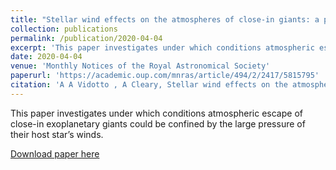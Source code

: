 ```yaml
---
title: "Stellar wind effects on the atmospheres of close-in giants: a possible reduction in escape instead of increased erosion "
collection: publications
permalink: /publication/2020-04-04
excerpt: 'This paper investigates under which conditions atmospheric escape of close-in exoplanetary giants could be confined by the large pressure of their host star’s winds.'
date: 2020-04-04
venue: 'Monthly Notices of the Royal Astronomical Society'
paperurl: 'https://academic.oup.com/mnras/article/494/2/2417/5815795'
citation: 'A A Vidotto , A Cleary, Stellar wind effects on the atmospheres of close-in giants: a possible reduction in escape instead of increased erosion, Monthly Notices of the Royal Astronomical Society, Volume 494, Issue 2, May 2020, Pages 2417–2428, https://doi.org/10.1093/mnras/staa852'
---
```

This paper investigates under which conditions atmospheric escape of close-in exoplanetary giants could be confined by the large pressure of their host star’s winds.

[Download paper here](https://academic.oup.com/mnras/article/494/2/2417/5815795)
